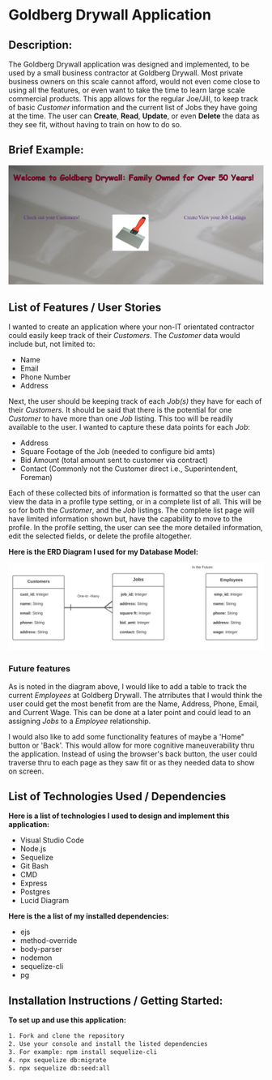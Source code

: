 # Goldberg Drywall Application

## Description:

The Goldberg Drywall application was designed and implemented, to be used by a small business contractor at Goldberg Drywall. Most private business owners on this scale cannot afford, would not even come close to using all the features, or even want to take the time to learn large scale commercial products. This app allows for the regular Joe/Jill, to keep track of basic _Customer_ information and the current list of Jobs they have going at the time. The user can **Create**, **Read**, **Update**, or even **Delete** the data as they see fit, without having to train on how to do so.

## Brief Example:

![homepage image](https://raw.githubusercontent.com/jbird33/goldberg_drywall/main/images/Homepage.PNG)

## List of Features / User Stories

I wanted to create an application where your non-IT orientated contractor could easily keep track of their _Customers_. The _Customer_ data would include but, not limited to:

 - Name
 - Email
 - Phone Number
 - Address

Next, the user should be keeping track of each _Job(s)_ they have for each of their _Customers_. It should be said that there is the potential for one _Customer_ to have more than one _Job_ listing. This too will be readily available to the user. I wanted to capture these data points for each _Job_:

- Address
- Square Footage of the Job (needed to configure bid amts)
- Bid Amount (total amount sent to customer via contract)
- Contact (Commonly not the Customer direct i.e., Superintendent, Foreman)

Each of these collected bits of information is formatted so that the user can view the data in a profile type setting, or in a complete list of all. This will be so for both the _Customer_, and the _Job_ listings. The complete list page will have limited information shown but, have the capability to move to the profile. In the profile setting, the user can see the more detailed information, edit the selected fields, or delete the profile altogether.

**Here is the ERD Diagram I used for my Database Model:**

![ERD Diagram](https://raw.githubusercontent.com/jbird33/goldberg_drywall/main/images/DB%20Diagram.PNG)

### Future features

As is noted in the diagram above, I would like to add a table to track the current _Employees_ at Goldberg Drywall. The atrributes that I would think the user could get the most benefit from are the Name, Address, Phone, Email, and Current Wage. This can be done at a later point and could lead to an assigning _Jobs_ to a _Employee_ relationship.

I would also like to add some functionality features of maybe a 'Home" button or 'Back'. This would allow for more cognitive maneuverability thru the application. Instead of using the browser's back button, the user could traverse thru to each page as they saw fit or as they needed data to show on screen.

## List of Technologies Used / Dependencies

**Here is a list of technologies I used to design and implement this application:**
- Visual Studio Code
- Node.js
- Sequelize
- Git Bash
- CMD
- Express
- Postgres
- Lucid Diagram

**Here is the a list of my installed dependencies:**
- ejs
- method-override
- body-parser
- nodemon
- sequelize-cli
- pg

## Installation Instructions / Getting Started: 

**To set up and use this application:**

    1. Fork and clone the repository
    2. Use your console and install the listed dependencies
    3. For example: npm install sequelize-cli
    4. npx sequelize db:migrate
    5. npx sequelize db:seed:all
